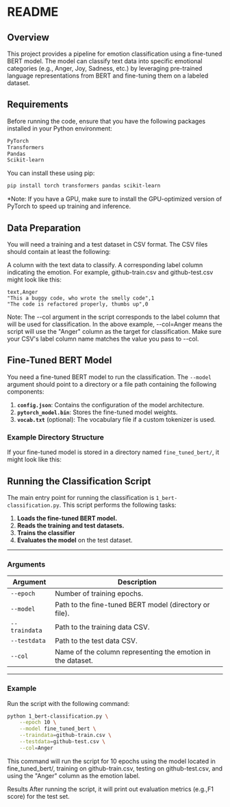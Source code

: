 # README
## Overview
This project provides a pipeline for emotion classification using a fine-tuned BERT model. The model can classify text data into specific emotional categories (e.g., Anger, Joy, Sadness, etc.) by leveraging pre-trained language representations from BERT and fine-tuning them on a labeled dataset.

## Requirements
Before running the code, ensure that you have the following packages installed in your Python environment:

```bash
PyTorch
Transformers
Pandas
Scikit-learn
```
You can install these using pip:

```bash
pip install torch transformers pandas scikit-learn
```
*Note: If you have a GPU, make sure to install the GPU-optimized version of PyTorch to speed up training and inference.

## Data Preparation
You will need a training and a test dataset in CSV format. The CSV files should contain at least the following:

A column with the text data to classify.
A corresponding label column indicating the emotion.
For example, github-train.csv and github-test.csv might look like this:

```csv
text,Anger
"This a buggy code, who wrote the smelly code",1
"The code is refactored properly, thumbs up",0
```

Note: The --col argument in the script corresponds to the label column that will be used for classification. In the above example, --col=Anger means the script will use the "Anger" column as the target for classification. Make sure your CSV's label column name matches the value you pass to --col.

## **Fine-Tuned BERT Model**

You need a fine-tuned BERT model to run the classification. The `--model` argument should point to a directory or a file path containing the following components:

1. **`config.json`**: Contains the configuration of the model architecture.
2. **`pytorch_model.bin`**: Stores the fine-tuned model weights.
3. **`vocab.txt`** (optional): The vocabulary file if a custom tokenizer is used.

### Example Directory Structure

If your fine-tuned model is stored in a directory named `fine_tuned_bert/`, it might look like this:

## **Running the Classification Script**

The main entry point for running the classification is `1_bert-classification.py`. This script performs the following tasks:

1. **Loads the fine-tuned BERT model.**
2. **Reads the training and test datasets.**
3. **Trains the classifier**
4. **Evaluates the model** on the test dataset.

---

### **Arguments**

| Argument       | Description                                                  |
|----------------|--------------------------------------------------------------|
| `--epoch`      | Number of training epochs.                                   |
| `--model`      | Path to the fine-tuned BERT model (directory or file).        |
| `--traindata`  | Path to the training data CSV.                               |
| `--testdata`   | Path to the test data CSV.                                   |
| `--col`        | Name of the column representing the emotion in the dataset.  |

---

### **Example**

Run the script with the following command:

```bash
python 1_bert-classification.py \
    --epoch 10 \
    --model fine_tuned_bert \
    --traindata=github-train.csv \
    --testdata=github-test.csv \
    --col=Anger
```
This command will run the script for 10 epochs using the model located in fine_tuned_bert/, training on github-train.csv, testing on github-test.csv, and using the "Anger" column as the emotion label.


Results
After running the script, it will print out evaluation metrics (e.g.,F1 score) for the test set. 

